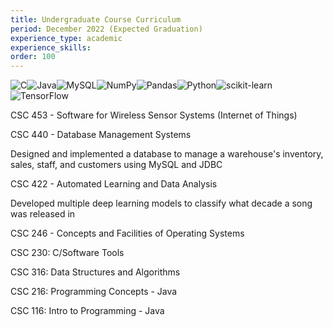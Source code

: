 ```yaml
---
title: Undergraduate Course Curriculum
period: December 2022 (Expected Graduation)
experience_type: academic
experience_skills:
order: 100
---
```


![C](https://img.shields.io/badge/c-%2300599C.svg?style=for-the-badge&logo=c&logoColor=white)![Java](https://img.shields.io/badge/java-%23ED8B00.svg?style=for-the-badge&logo=java&logoColor=white)![MySQL](https://img.shields.io/badge/mysql-%2300f.svg?style=for-the-badge&logo=mysql&logoColor=white)![NumPy](https://img.shields.io/badge/numpy-%23013243.svg?style=for-the-badge&logo=numpy&logoColor=white)![Pandas](https://img.shields.io/badge/pandas-%23150458.svg?style=for-the-badge&logo=pandas&logoColor=white)![Python](https://img.shields.io/badge/python-3670A0?style=for-the-badge&logo=python&logoColor=ffdd54)![scikit-learn](https://img.shields.io/badge/scikit--learn-%23F7931E.svg?style=for-the-badge&logo=scikit-learn&logoColor=white)![TensorFlow](https://img.shields.io/badge/TensorFlow-%23FF6F00.svg?style=for-the-badge&logo=TensorFlow&logoColor=white)

CSC 453 - Software for Wireless Sensor Systems (Internet of Things)

CSC 440 - Database Management Systems

Designed and implemented a database to manage a warehouse's inventory, sales, staff, and customers using MySQL and JDBC

CSC 422 - Automated Learning and Data Analysis

Developed multiple deep learning models to classify what decade a song was released in

CSC 246 - Concepts and Facilities of Operating Systems

CSC 230: C/Software Tools

CSC 316: Data Structures and Algorithms

CSC 216: Programming Concepts - Java

CSC 116: Intro to Programming - Java

